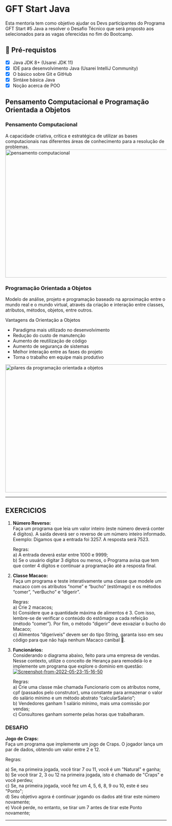 <h1>GFT Start Java</h1>
<p>Esta mentoria tem como objetivo ajudar os Devs participantes do Programa GFT Start #5 Java a resolver o Desafio Técnico que será proposto aos selecionados  para as vagas oferecidas no fim do Bootcamp.</p>
<h2> 🛑 Pré-requistos </h2>

- [x] Java JDK 8+ (Usarei JDK 11)
- [x] IDE para desenvolvimento Java (Usarei IntelliJ Community)
- [x] O básico sobre Git e GitHub
- [x] Sintáxe básica Java
- [x] Noção acerca de POO

<h2>Pensamento Computacional e Programação Orientada a Objetos</h2>

<h3>Pensamento Computacional</h3>
<p>A capacidade criativa, crítica e estratégica de utilizar as bases computacionais nas diferentes áreas de conhecimento para a resolução de problemas.<br>
<img src="https://www.researchgate.net/profile/Carolina-Moreira-18/publication/337223452/figure/fig1/AS:824763496800256@1573650349341/Figura-1-Pilares-do-Pensamento-Computacional-Adaptado-de-Shoop-et-al-2016.ppm" width="600" height="400" alt="pensamento computacional">
</p>

<h3>Programação Orientada a Objetos</h3>
<p>Modelo de análise, projeto e programação baseado na aproximação entre o mundo real e o mundo virtual, através da criação e interação entre classes, atributos, métodos, objetos, entre outros.</p>

<p>Vantagens da Orientação a Objetos
<ul>
<li>Paradigma mais utilizado no desenvolvimento​</li>
<li>Redução do custo de manutenção</li>
<li>Aumento de reutilização de código</li>
<li>Aumento de segurança de sistemas​</li>
<li>Melhor interação entre as fases do projeto​</li>
<li>Torna o trabalho em equipe mais produtivo​</li>
</ul>
<img src="https://materiais.imd.ufrn.br/materialV2/assets/imagens/programacao-orientada-a-objetos/prog_orient_a_obj_01_f04_l.jpg" width="600" height="400" alt="pilares da programação orientada a objetos">
</p>

<hr>
<h2> EXERCICIOS </H2>
<ol>
<li>
	<p>
	<strong>Número Reverso:</strong><br>
	Faça um programa que leia um valor inteiro (este número deverá conter 4 dígitos). A saída deverá ser o reverso de um número inteiro informado.<br>
	Exemplo: Digamos que a entrada foi 3257. A resposta será 7523.<br>
	</p>
	<p>
	Regras:<br>
		a) A entrada deverá estar entre 1000 e 9999;<br>
		b) Se o usuário digitar 3 dígitos ou menos, o Programa avisa que tem que conter 4 dígitos e continuar a programação até a resposta final.<br>
	</p>
</li>
<li>
<p>
	<strong>Classe Macaco:</strong><br>
	Faça um programa e teste interativamente uma classe que modele um macaco com os atributos “nome” e “bucho” (estômago) e os métodos “comer”, “verBucho” e “digerir”.<br>
	</p>
	<p>
		Regras:<br> 
		a) Crie 2 macacos; <br>
		b) Considere que a quantidade máxima de alimentos é 3. Com isso, lembre-se de verificar o conteúdo do estômago a cada refeição (método “comer”). Por fim, o método “digerir” deve esvaziar o bucho do Macaco; <br> 
		c) Alimentos “digeríveis” devem ser do tipo String, garanta isso em seu código para que não haja nenhum Macaco canibal 🙈.<br>
	</p>
</li>
<li>
<p>
	<strong>Funcionários:</strong><br>
	Considerando o diagrama abaixo, feito para uma empresa de vendas. Nesse contexto, utilize o conceito de Herança para remodelá-lo e implemente um programa que explore o domínio em questão:<br> 
	<a href="https://imgbb.com/"><img src="https://i.ibb.co/Hz5c08z/Screenshot-from-2022-05-23-15-16-50.png" alt="Screenshot-from-2022-05-23-15-16-50" border="0"></a>
</p>
	<p>
	Regras:<br> 
	a) Crie uma classe mãe chamada Funcionario com os atributos nome, cpf (passados pelo construtor), uma constante para armazenar o valor do salário mínimo e um método abstrato “calcularSalario”; <br>
	b) Vendedores ganham 1 salário mínimo, mais uma comissão por vendas; <br>
	c) Consultores ganham somente pelas horas que trabalharam. <br>
</p>
</li>


</ol>
<h3> DESAFIO </h3>
<p> 
<strong>Jogo de Craps:</strong><br>
Faça um programa que implemente um jogo de Craps. O jogador lança um par de dados, obtendo um valor entre 2 e 12.<br>

Regras:<br>

a) Se, na primeira jogada, você tirar 7 ou 11, você é um "Natural" e ganha;<br>
b) Se você tirar 2, 3 ou 12 na primeira jogada, isto é chamado de "Craps" e você perdeu;<br>
c) Se, na primeira jogada, você fez um 4, 5, 6, 8, 9 ou 10, este é seu "Ponto";<br>
d) Seu objetivo agora é continuar jogando os dados até tirar este número novamente;<br>
e) Você perde, no entanto, se tirar um 7 antes de tirar este Ponto novamente;<br>
</p>
<hr>


